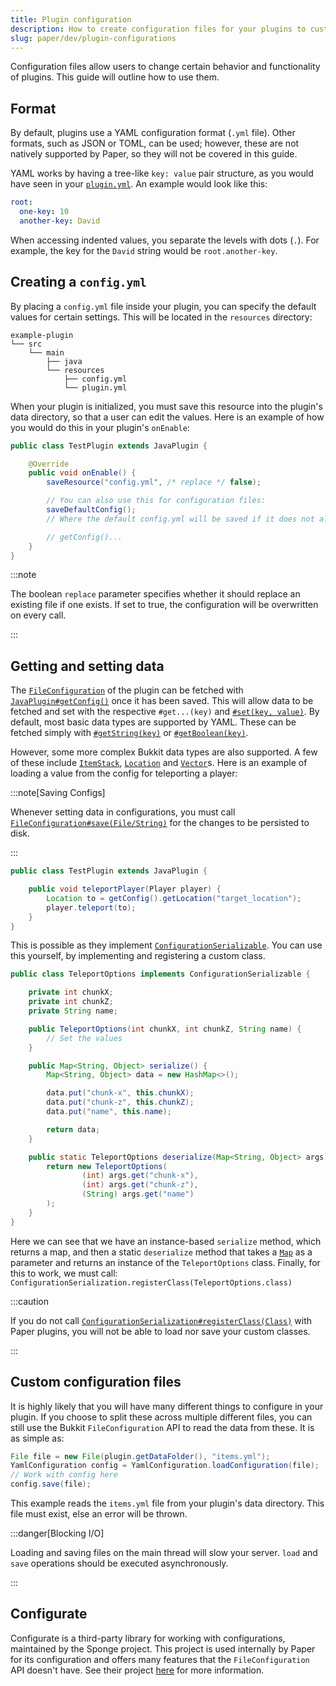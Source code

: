 ```yaml
---
title: Plugin configuration
description: How to create configuration files for your plugins to customize behavior.
slug: paper/dev/plugin-configurations
---
```


Configuration files allow users to change certain behavior and functionality of plugins. This guide will outline how to use them.

## Format

By default, plugins use a YAML configuration format (`.yml` file). Other formats, such as JSON or TOML, can be used;
however, these are not natively supported by Paper, so they will not be covered in this guide.

YAML works by having a tree-like `key: value` pair structure, as you would have seen in your [`plugin.yml`](../getting-started/plugin-yml.mdx).
An example would look like this:

```yaml
root:
  one-key: 10
  another-key: David
```

When accessing indented values, you separate the levels with dots (`.`). For example, the key for the `David` string would be `root.another-key`.

## Creating a `config.yml`

By placing a `config.yml` file inside your plugin, you can specify the default values for certain settings.
This will be located in the `resources` directory:
```
example-plugin
└── src
    └── main
        ├── java
        └── resources
            ├── config.yml
            └── plugin.yml
```

When your plugin is initialized, you must save this resource into the plugin's data directory, so that a user can edit the values.
Here is an example of how you would do this in your plugin's `onEnable`:

```java title="TestPlugin.java"
public class TestPlugin extends JavaPlugin {

    @Override
    public void onEnable() {
        saveResource("config.yml", /* replace */ false);

        // You can also use this for configuration files:
        saveDefaultConfig();
        // Where the default config.yml will be saved if it does not already exist

        // getConfig()...
    }
}
```

:::note

The boolean `replace` parameter specifies whether it should replace an existing file if one exists.
If set to true, the configuration will be overwritten on every call.

:::

## Getting and setting data

The [`FileConfiguration`](jd:paper:org.bukkit.configuration.file.FileConfiguration) of the plugin can be fetched with
[`JavaPlugin#getConfig()`](jd:paper:org.bukkit.plugin.java.JavaPlugin#getConfig()) once it has been saved.
This will allow data to be fetched and set with the respective `#get...(key)` and
[`#set(key, value)`](jd:paper:org.bukkit.configuration.ConfigurationSection#set(java.lang.String,java.lang.Object)).
By default, most basic data types are supported by YAML. These can be fetched simply with
[`#getString(key)`](jd:paper:org.bukkit.configuration.ConfigurationSection#getString(java.lang.String)) or
[`#getBoolean(key)`](jd:paper:org.bukkit.configuration.ConfigurationSection#getBoolean(java.lang.String)).

However, some more complex Bukkit data types are also supported. A few of these include
[`ItemStack`](jd:paper:org.bukkit.inventory.ItemStack),
[`Location`](jd:paper:org.bukkit.Location) and [`Vector`](jd:paper:org.bukkit.util.Vector)s.
Here is an example of loading a value from the config for teleporting a player:

:::note[Saving Configs]

Whenever setting data in configurations, you must call
[`FileConfiguration#save(File/String)`](jd:paper:org.bukkit.configuration.file.FileConfiguration#save(java.io.File))
for the changes to be persisted to disk.

:::

```java title="TestPlugin.java"
public class TestPlugin extends JavaPlugin {

    public void teleportPlayer(Player player) {
        Location to = getConfig().getLocation("target_location");
        player.teleport(to);
    }
}
```

This is possible as they implement [`ConfigurationSerializable`](jd:paper:org.bukkit.configuration.serialization.ConfigurationSerializable).
You can use this yourself, by implementing and registering a custom class.

```java title="TeleportOptions.java"
public class TeleportOptions implements ConfigurationSerializable {

    private int chunkX;
    private int chunkZ;
    private String name;

    public TeleportOptions(int chunkX, int chunkZ, String name) {
        // Set the values
    }

    public Map<String, Object> serialize() {
        Map<String, Object> data = new HashMap<>();

        data.put("chunk-x", this.chunkX);
        data.put("chunk-z", this.chunkZ);
        data.put("name", this.name);

        return data;
    }

    public static TeleportOptions deserialize(Map<String, Object> args) {
        return new TeleportOptions(
                (int) args.get("chunk-x"),
                (int) args.get("chunk-z"),
                (String) args.get("name")
        );
    }
}
```

Here we can see that we have an instance-based `serialize` method, which returns a map, and then a static `deserialize`
method that takes a [`Map`](jd:java:java.util.Map) as a parameter and returns an instance
of the `TeleportOptions` class. Finally, for this to work, we must call:
`ConfigurationSerialization.registerClass(TeleportOptions.class)`

:::caution

If you do not call [`ConfigurationSerialization#registerClass(Class)`](jd:paper:org.bukkit.configuration.serialization.ConfigurationSerialization#registerClass(java.lang.Class))
with Paper plugins, you will not be able to load nor save your custom classes.

:::

## Custom configuration files

It is highly likely that you will have many different things to configure in your plugin. If you choose to split these
across multiple different files, you can still use the Bukkit `FileConfiguration` API to read the data from these.
It is as simple as:

```java
File file = new File(plugin.getDataFolder(), "items.yml");
YamlConfiguration config = YamlConfiguration.loadConfiguration(file);
// Work with config here
config.save(file);
```

This example reads the `items.yml` file from your plugin's data directory. This file must exist, else an error will be thrown.

:::danger[Blocking I/O]

Loading and saving files on the main thread will slow your server. `load` and `save` operations should be executed asynchronously.

:::

## Configurate

Configurate is a third-party library for working with configurations, maintained by the Sponge project. This project is
used internally by Paper for its configuration and offers many features that the `FileConfiguration` API doesn't have. See their project
[here](https://github.com/SpongePowered/Configurate) for more information.
